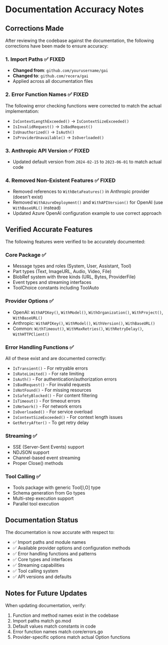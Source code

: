# Documentation Accuracy Notes

## Corrections Made

After reviewing the codebase against the documentation, the following corrections have been made to ensure accuracy:

### 1. Import Paths ✅ FIXED
- **Changed from**: `github.com/yourusername/gai`
- **Changed to**: `github.com/recera/gai`
- Applied across all documentation files

### 2. Error Function Names ✅ FIXED
The following error checking functions were corrected to match the actual implementation:
- `IsContextLengthExceeded()` → `IsContextSizeExceeded()`
- `IsInvalidRequest()` → `IsBadRequest()`
- `IsUnauthorized()` → `IsAuth()`
- `IsProviderUnavailable()` → `IsOverloaded()`

### 3. Anthropic API Version ✅ FIXED
- Updated default version from `2024-02-15` to `2023-06-01` to match actual code

### 4. Removed Non-Existent Features ✅ FIXED
- Removed references to `WithBetaFeatures()` in Anthropic provider (doesn't exist)
- Removed `WithAzureDeployment()` and `WithAPIVersion()` for OpenAI (use `WithBaseURL()` instead)
- Updated Azure OpenAI configuration example to use correct approach

## Verified Accurate Features

The following features were verified to be accurately documented:

### Core Package ✅
- Message types and roles (System, User, Assistant, Tool)
- Part types (Text, ImageURL, Audio, Video, File)
- BlobRef system with three kinds (URL, Bytes, ProviderFile)
- Event types and streaming interfaces
- ToolChoice constants including ToolAuto

### Provider Options ✅
- OpenAI: `WithAPIKey()`, `WithModel()`, `WithOrganization()`, `WithProject()`, `WithBaseURL()`
- Anthropic: `WithAPIKey()`, `WithModel()`, `WithVersion()`, `WithBaseURL()`
- Common: `WithTimeout()`, `WithMaxRetries()`, `WithRetryDelay()`, `WithHTTPClient()`

### Error Handling Functions ✅
All of these exist and are documented correctly:
- `IsTransient()` - For retryable errors
- `IsRateLimited()` - For rate limiting
- `IsAuth()` - For authentication/authorization errors
- `IsBadRequest()` - For invalid requests
- `IsNotFound()` - For missing resources
- `IsSafetyBlocked()` - For content filtering
- `IsTimeout()` - For timeout errors
- `IsNetwork()` - For network errors
- `IsOverloaded()` - For service overload
- `IsContextSizeExceeded()` - For context length issues
- `GetRetryAfter()` - To get retry delay

### Streaming ✅
- SSE (Server-Sent Events) support
- NDJSON support
- Channel-based event streaming
- Proper Close() methods

### Tool Calling ✅
- Tools package with generic Tool[I,O] type
- Schema generation from Go types
- Multi-step execution support
- Parallel tool execution

## Documentation Status

The documentation is now accurate with respect to:
- ✅ Import paths and module names
- ✅ Available provider options and configuration methods
- ✅ Error handling functions and patterns
- ✅ Core types and interfaces
- ✅ Streaming capabilities
- ✅ Tool calling system
- ✅ API versions and defaults

## Notes for Future Updates

When updating documentation, verify:
1. Function and method names exist in the codebase
2. Import paths match go.mod
3. Default values match constants in code
4. Error function names match core/errors.go
5. Provider-specific options match actual Option functions